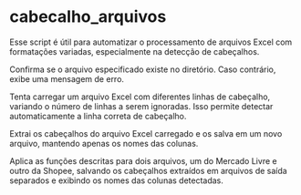 # cabecalho_arquivos
Esse script é útil para automatizar o processamento de arquivos Excel com formatações variadas, especialmente na detecção de cabeçalhos.

Confirma se o arquivo especificado existe no diretório. Caso contrário, exibe uma mensagem de erro.

Tenta carregar um arquivo Excel com diferentes linhas de cabeçalho, variando o número de linhas a serem ignoradas. Isso permite detectar automaticamente a linha correta de cabeçalho.

Extrai os cabeçalhos do arquivo Excel carregado e os salva em um novo arquivo, mantendo apenas os nomes das colunas.

Aplica as funções descritas para dois arquivos, um do Mercado Livre e outro da Shopee, salvando os cabeçalhos extraídos em arquivos de saída separados e exibindo os nomes das colunas detectadas.
